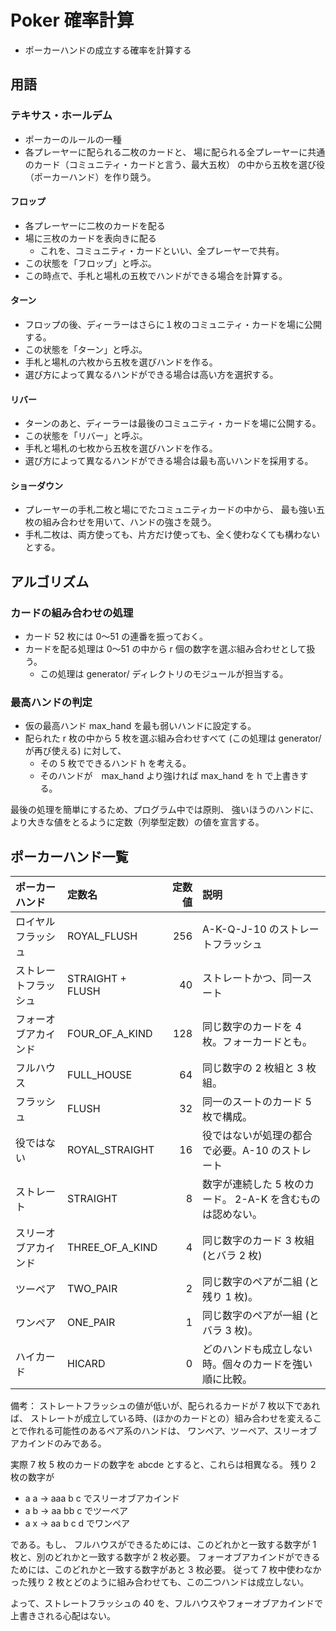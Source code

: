 # Poker 確率計算

- ポーカーハンドの成立する確率を計算する

##  用語

###   テキサス・ホールデム

- ポーカーのルールの一種
- 各プレーヤーに配られる二枚のカードと、
場に配られる全プレーヤーに共通のカード（コミュニティ・カードと言う、最大五枚）
の中から五枚を選び役（ポーカーハンド）を作り競う。

####   フロップ

- 各プレーヤーに二枚のカードを配る
- 場に三枚のカードを表向きに配る
    - これを、コミュニティ・カードといい、全プレーヤーで共有。
- この状態を「フロップ」と呼ぶ。
- この時点で、手札と場札の五枚でハンドができる場合を計算する。

####  ターン

- フロップの後、ディーラーはさらに１枚のコミュニティ・カードを場に公開する。
- この状態を「ターン」と呼ぶ。
- 手札と場札の六枚から五枚を選びハンドを作る。
- 選び方によって異なるハンドができる場合は高い方を選択する。

####  リバー

- ターンのあと、ディーラーは最後のコミュニティ・カードを場に公開する。
- この状態を「リバー」と呼ぶ。
- 手札と場札の七枚から五枚を選びハンドを作る。
- 選び方によって異なるハンドができる場合は最も高いハンドを採用する。

####  ショーダウン

- プレーヤーの手札二枚と場にでたコミュニティカードの中から、
最も強い五枚の組み合わせを用いて、ハンドの強さを競う。
- 手札二枚は、両方使っても、片方だけ使っても、全く使わなくても構わないとする。

##  アルゴリズム

###   カードの組み合わせの処理

- カード 52 枚には 0～51 の連番を振っておく。
- カードを配る処理は 0～51 の中から r 個の数字を選ぶ組み合わせとして扱う。
    - この処理は generator/ ディレクトリのモジュールが担当する。

###   最高ハンドの判定

- 仮の最高ハンド max_hand を最も弱いハンドに設定する。
- 配られた r 枚の中から 5 枚を選ぶ組み合わせすべて (この処理は generator/ が再び使える) に対して、
    - その 5 枚でできるハンド h を考える。
    - そのハンドが　max_hand より強ければ max_hand を h で上書きする。

最後の処理を簡単にするため、プログラム中では原則、
強いほうのハンドに、より大きな値をとるように定数（列挙型定数）の値を宣言する。

##  ポーカーハンド一覧

|    ポーカーハンド    |      定数名      | 定数値 |                            説明                            |
|:---------------------|:-----------------|-------:|:-----------------------------------------------------------|
| ロイヤルフラッシュ   | ROYAL_FLUSH      |    256 | A-K-Q-J-10 のストレートフラッシュ                          |
| ストレートフラッシュ | STRAIGHT + FLUSH |     40 | ストレートかつ、同一スート                                 |
| フォーオブアカインド | FOUR_OF_A_KIND   |    128 | 同じ数字のカードを 4 枚。フォーカードとも。                |
| フルハウス           | FULL_HOUSE       |     64 | 同じ数字の 2 枚組と 3 枚組。                               |
| フラッシュ           | FLUSH            |     32 | 同一のスートのカード 5 枚で構成。                          |
| 役ではない           | ROYAL_STRAIGHT   |     16 | 役ではないが処理の都合で必要。A-10 のストレート            |
| ストレート           | STRAIGHT         |      8 | 数字が連続した 5 枚のカード。 2-A-K を含むものは認めない。 |
| スリーオブアカインド | THREE_OF_A_KIND  |      4 | 同じ数字のカード 3 枚組 (とバラ 2 枚)                      |
| ツーペア             | TWO_PAIR         |      2 | 同じ数字のペアが二組 (と残り 1 枚)。                       |
| ワンペア             | ONE_PAIR         |      1 | 同じ数字のペアが一組 (とバラ 3 枚)。                       |
| ハイカード           | HICARD           |      0 | どのハンドも成立しない時。個々のカードを強い順に比較。     |

備考：
ストレートフラッシュの値が低いが、配られるカードが 7 枚以下であれば、
ストレートが成立している時、(ほかのカードとの）組み合わせを変えることで作れる可能性のあるペア系のハンドは、
ワンペア、ツーペア、スリーオブアカインドのみである。

実際 7 枚 5 枚のカードの数字を abcde とすると、これらは相異なる。
残り 2 枚の数字が
- a a -> aaa b c でスリーオブアカインド
- a b -> aa bb c でツーペア
- a x -> aa b c d でワンペア

である。もし、
フルハウスができるためには、このどれかと一致する数字が 1 枚と、別のどれかと一致する数字が 2 枚必要。
フォーオブアカインドができるためには、このどれかと一致する数字があと 3 枚必要。
従って 7 枚中使わなかった残り 2 枚とどのように組み合わせても、この二つハンドは成立しない。

よって、ストレートフラッシュの 40 を、フルハウスやフォーオブアカインドで上書きされる心配はない。
